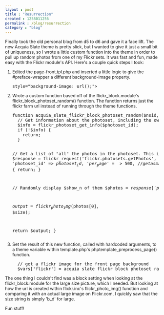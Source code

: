 ```yaml
---
layout : post
title : "Resurrection"
created : 1258011256
permalink : /blog/resurrection
category : "blog"
---
```

Finally took the old personal blog from d5 to d6 and gave it a face lift. The new Acquia Slate theme is pretty slick, but I wanted to give it just a small bit of uniqueness, so I wrote a little custom function into the theme in order to pull up random photos from one of my Flickr sets. It was fast and fun, made easy with the Flickr module's API. Here's a couple quick steps I took:
<!--break-->
<ol>
<li>Edited the page-front.tpl.php and inserted a little logic to give the #preface-wrapper a different background-image property.
<pre>
<div id="preface-wrapper" class="clearfix" <?php if ($flickr): ?>style="background-image: url(<?php print $flickr; ?>);"<?php endif; ?>>
</pre></li>
<li>Wrote a custom function based off of the flickr_block.module's flickr_block_photoset_random() function. The function returns just the flickr farm url instead of running through the theme functions.
<pre>
function acquia_slate_flickr_block_photoset_random($nsid, $show_n, $size, $photoset_id) {
  // Get information about the photoset, including the owner.
  $info = flickr_photoset_get_info($photoset_id);
  if (!$info) {
    return;
  }

  // Get a list of "all" the photos in the photoset. This is cached.
  $response = flickr_request('flickr.photosets.getPhotos',
    array(
      'photoset_id' => $photoset_id,
      'per_page' => 500, // get as many images as possible
      'extras' => 'owner',
    )
  );
  if (!$response) {
    return;
  }

  // Randomly display $show_n of them
  $photos = $response['photoset']['photo'];
  shuffle($photos);

  $output = flickr_photo_img($photos[0], $size);

  return $output;
}
</pre></li>
<li>Set the result of this new function, called with hardcoded arguments, to a theme variable within template.php's phptemplate_preprocess_page() function.
<pre>
  // get a flickr image for the front page background
  $vars['flickr'] = acquia_slate_flickr_block_photoset_random($nsid, $show_n, $size, $photoset_id);
</pre>
</li>
</ol>

The one thing I couldn't find was a block setting when looking at the flickr_block.module for the large size picture, which I needed.  But looking at how the url is created within flickr.inc's flickr_photo_img() function and comparing it with an actual large image on Flickr.com, I quickly saw that the size string is simply 'b_d' for large.

Fun stuff!
